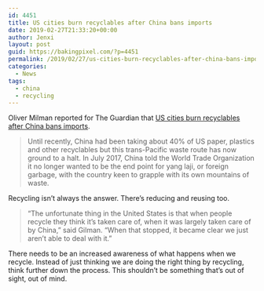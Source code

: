 ```yaml
---
id: 4451
title: US cities burn recyclables after China bans imports
date: 2019-02-27T21:33:20+00:00
author: Jenxi
layout: post
guid: https://bakingpixel.com/?p=4451
permalink: /2019/02/27/us-cities-burn-recyclables-after-china-bans-imports/
categories:
  - News
tags:
  - china
  - recycling
---
```

Oliver Milman reported for The Guardian that [US cities burn recyclables after China bans imports](https://www.theguardian.com/cities/2019/feb/21/philadelphia-covanta-incinerator-recyclables-china-ban-imports).

> Until recently, China had been taking about 40% of US paper, plastics and other recyclables but this trans-Pacific waste route has now ground to a halt. In July 2017, China told the World Trade Organization it no longer wanted to be the end point for yang laji, or foreign garbage, with the country keen to grapple with its own mountains of waste. 

Recycling isn&#8217;t always the answer. There&#8217;s reducing and reusing too.

> “The unfortunate thing in the United States is that when people recycle they think it’s taken care of, when it was largely taken care of by China,” said Gilman. “When that stopped, it became clear we just aren’t able to deal with it.” 

There needs to be an increased awareness of what happens when we recycle. Instead of just thinking we are doing the right thing by recycling, think further down the process. This shouldn&#8217;t be something that&#8217;s out of sight, out of mind.